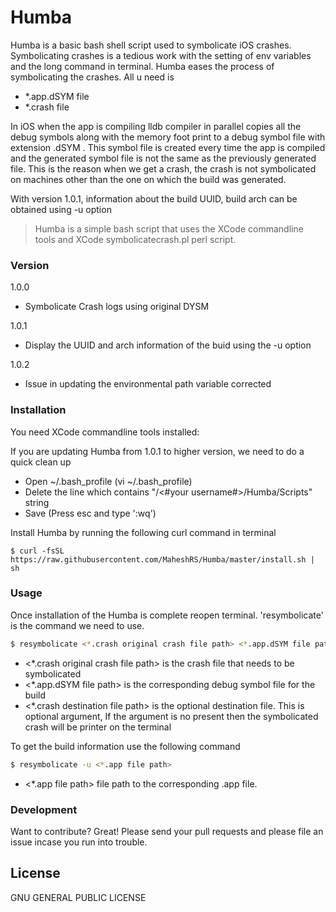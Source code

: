 # Humba

Humba is a basic bash shell script used to symbolicate iOS crashes. Symbolicating crashes is a tedious work with the setting of env variables and the long command in terminal. Humba eases the process of symbolicating the crashes. All u need is

  - *.app.dSYM file
  - *.crash file

In iOS when the app is compiling lldb compiler in parallel copies all the debug symbols along with the memory foot print to a debug symbol file with extension .dSYM . This symbol file is created every time the app is compiled and the generated symbol file is not the same as the previously generated file. This is the reason when we get a crash, the crash is not symbolicated on machines other than the one on which the build was generated. 

With version 1.0.1, information about the build UUID, build arch can be obtained using -u option

> Humba is a simple bash script that uses the XCode commandline tools and XCode symbolicatecrash.pl perl script. 

### Version
1.0.0
  - Symbolicate Crash logs using original DYSM

1.0.1
  - Display the UUID and arch information of the buid using the -u option

1.0.2
  - Issue in updating the environmental path variable corrected


### Installation

You need XCode commandline tools installed:

If you are updating Humba from 1.0.1 to higher version, we need to do a quick clean up
 * Open ~/.bash_profile (vi ~/.bash_profile)
 * Delete the line which contains "/<#your username#>/Humba/Scripts" string
 * Save (Press esc and type ':wq') 

Install Humba by running the following curl command in terminal
```
$ curl -fsSL https://raw.githubusercontent.com/MaheshRS/Humba/master/install.sh | sh
```

### Usage

Once installation of the Humba is complete reopen terminal. 'resymbolicate' is the command we need to use.


```sh
$ resymbolicate <*.crash original crash file path> <*.app.dSYM file path> <*.crash destination file path>
```
* <*.crash original crash file path> is the crash file that needs to be symbolicated
* <*.app.dSYM file path> is the corresponding debug symbol file for the build
* <*.crash destination file path> is the optional destination file. This is optional argument, If the argument is no present then the symbolicated crash will be printer on the terminal


To get the build information use the following command

```sh
$ resymbolicate -u <*.app file path>
```
* <*.app file path> file path to the corresponding .app file.

### Development

Want to contribute? Great! Please send your pull requests and please file an issue incase you run into trouble.

License
----
GNU GENERAL PUBLIC LICENSE